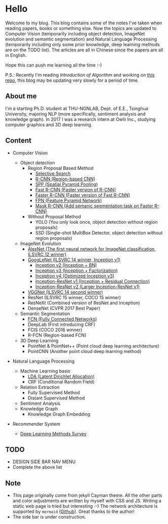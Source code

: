 # Hello

Welcome to my blog. This blog contains some of the notes I've taken when reading papers, books or something else. Now the topics are updated to Computer Vision (temporarily including object detection, ImageNet evolution and semantic segmentation) and Natural Language Processing (temporarily including only some prior knowledge, deep learning methods are on the TODO list). The articles are all in Chinese since the papers are all in English. 

Hope this can push me learning all the time :-)

P.S.: Recently I'm reading *Introduction of Algorithm* and working on [this repo](https://github.com/ybch14/Intro-of-Algorithm-Implementation.git), this blog may be updating very slowly for a period of time.

## About me

I'm a starting Ph.D. student at THU-NGNLAB, Dept. of E.E., Tsinghua University, majoring NLP (more specifically, sentiment analysis and knowledge graph). In 2017 I was a research intern at Owlii Inc., studying computer graphics and 3D deep learning.

## Content
- Computer Vision
    - Object detection
        - Region Proposal Based Method
            - [Selective Search](CV_Object_detection/Selective_Search.md)
            - [R-CNN (Region-based CNN)](CV_Object_detection/R-CNN.md)
            - [SPP (Spatial Pyramid Pooling)](CV_Object_detection/SPP.md)
            - [Fast R-CNN (Faster version of R-CNN)](CV_Object_detection/Fast_R-CNN.md)
            - [Faster R-CNN (Faster version of Fast R-CNN)](CV_Object_detection/Faster_R-CNN.md)
            - [FPN (Feature Pyramid Network)](CV_Object_detection/FPN.md)
            - [Mask R-CNN (Add semanic segmentation task on Faster R-CNN)](CV_Object_detection/Mask_R-CNN.md)
        - Without Proposal Method
            - YOLO (You only look once, object detection without region proposals)
            - SSD (Single-shot MultiBox Detector, object detection without region proposals)
    - ImageNet Evolution
        - [AlexNet (The first neural network for ImageNet classification, ILSVRC 12 winner)](CV_ImageNet_evolution/AlexNet.md)
        - [GoogLeNet (ILSVRC 14 winner, Inception v1)](CV_ImageNet_evolution/GoogLeNet.md)
            - [Inception v2 (Inception + BN)](CV_ImageNet_evolution/Inception-v2.md)
            - [Inception v3 (Inception + Factorization)](CV_ImageNet_evolution/Inception-v3.md)
            - [Inception v4 (Optimized Inception v3)](CV_ImageNet_evolution/Inception-v4.md)
            - [Inception-ResNet v1 (Inception + Residual Connection)](CV_ImageNet_evolution/Inception-ResNet-v1.md)
            - [Inception-ResNet v2 (Larger Inception-ResNet v1)](CV_ImageNet_evolution/Inception-ResNet-v2.md)
        - [VGGNet (ILSVRC 14 second winner)](CV_ImageNet_evolution/VGGNet.md)
        - ResNet (ILSVRC 15 winner, COCO 15 winner)
        - ResNeXt (Combined version of ResNet and Inception)
        - DenseNet (CVPR 2017 Best Paper)
    - Semantic Segmentation
        - [FCN (Fully Connected Networks)](CV_Semantic_segmentation/FCN.md)
        - DeepLab (First introducing CRF)
        - FCIS (COCO 2016 winner)
        - R-FCN (Region-based FCN)
    - 3D Deep Learning
        - PointNet & PointNet++ (Point cloud deep learning architecture)
        - PointCNN (Another point cloud deep learning method)

- Natural Language Processing
    - Machine Learning basis
        - [LDA (Latent Dirichlet Allocation)](NLP_Machine_learning_basis/LDA.md)
        - CRF (Conditional Random Field)
    - Relation Extraction
        - Fully Supervised Method
        - Distant Supervised Method
    - Sentiment Analysis
    - Knowledge Graph
        - Knowledge Graph Embedding
- Recommender System 
    - [Deep Learning Methods Survey](RS_survey/survey.md)

## TODO

- DESIGN SIDE BAR NAV MENU
- Complete the above list

## Note

- This page originally come from jekyll Cayman theme. All the other parts and color adjustments are written by myself with CSS and JS. Writing a static web page is tried but interesting :-) The network architecture is supported by ```mermaid``` ([Github](https://github.com/knsv/mermaid)). Great thanks to the author!
- The side bar is under construction.
